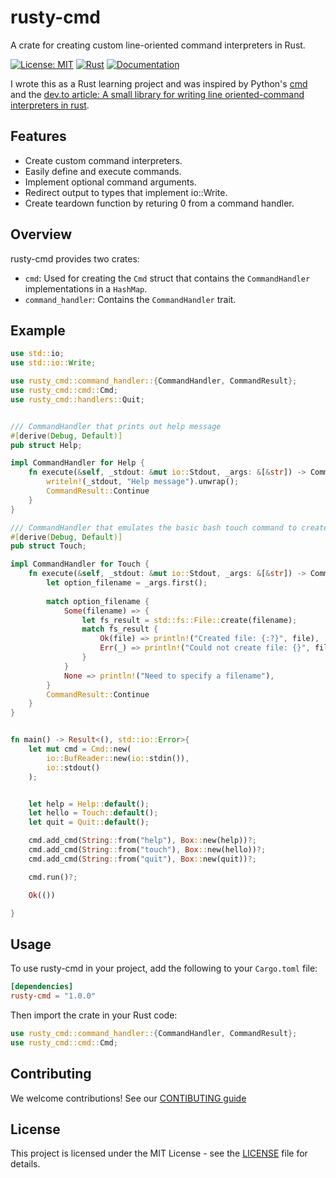 # rusty-cmd

A crate for creating custom line-oriented command interpreters in Rust.

[![License: MIT](https://img.shields.io/badge/License-MIT-yellow.svg)](https://opensource.org/licenses/MIT)
[![Rust](https://img.shields.io/badge/Rust-1.60%2B-blue.svg)](https://www.rust-lang.org/)
[![Documentation](https://img.shields.io/badge/Documentation-Link-blue.svg)](https://docs.rs/rusty-cmd/latest/rusty_cmd/)

I wrote this as a Rust learning project and was inspired by Python's [cmd](https://docs.python.org/3/library/cmd.html) and the [dev.to article: A small library for writing line oriented-command interpreters in rust](https://dev.to/raminfp/a-small-library-for-writing-line-oriented-command-interpreters-in-the-rust-4phl).

## Features

- Create custom command interpreters.
- Easily define and execute commands.
- Implement optional command arguments.
- Redirect output to types that implement io::Write.
- Create teardown function by returing 0 from a command handler.

## Overview

rusty-cmd provides two crates:
- `cmd`: Used for creating the `Cmd` struct that contains the `CommandHandler` implementations in a `HashMap`.
- `command_handler`: Contains the `CommandHandler` trait.

## Example

```rust
use std::io;
use std::io::Write;

use rusty_cmd::command_handler::{CommandHandler, CommandResult};
use rusty_cmd::cmd::Cmd;
use rusty_cmd::handlers::Quit;


/// CommandHandler that prints out help message
#[derive(Debug, Default)]
pub struct Help;

impl CommandHandler for Help {
    fn execute(&self, _stdout: &mut io::Stdout, _args: &[&str]) -> CommandResult {
        writeln!(_stdout, "Help message").unwrap();
        CommandResult::Continue
    }
}

/// CommandHandler that emulates the basic bash touch command to create a new file
#[derive(Debug, Default)]
pub struct Touch;

impl CommandHandler for Touch {
    fn execute(&self, _stdout: &mut io::Stdout, _args: &[&str]) -> CommandResult {
        let option_filename = _args.first();
    
        match option_filename {
            Some(filename) => {
                let fs_result = std::fs::File::create(filename);
                match fs_result {
                    Ok(file) => println!("Created file: {:?}", file),
                    Err(_) => println!("Could not create file: {}", filename),
                }
            }
            None => println!("Need to specify a filename"),
        }
        CommandResult::Continue
    }
}


fn main() -> Result<(), std::io::Error>{
    let mut cmd = Cmd::new(
        io::BufReader::new(io::stdin()),
        io::stdout()
    );


    let help = Help::default();
    let hello = Touch::default();
    let quit = Quit::default();

    cmd.add_cmd(String::from("help"), Box::new(help))?;
    cmd.add_cmd(String::from("touch"), Box::new(hello))?;
    cmd.add_cmd(String::from("quit"), Box::new(quit))?;

    cmd.run()?;

    Ok(())

}
```

## Usage

To use rusty-cmd in your project, add the following to your `Cargo.toml` file:

```toml
[dependencies]
rusty-cmd = "1.0.0"
```

Then import the crate in your Rust code:

```rust
use rusty_cmd::command_handler::{CommandHandler, CommandResult};
use rusty_cmd::cmd::Cmd;
```

## Contributing
We welcome contributions! See our [CONTIBUTING guide](CONTRIBUTING.md)

## License

This project is licensed under the MIT License - see the [LICENSE](LICENSE) file for details.
